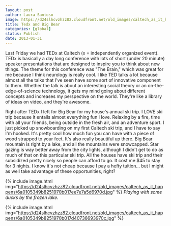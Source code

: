 ```yaml
---
layout: post
author: Laura Santoso
image: https://d24slhcvzhzz82.cloudfront.net/old_images/caltech_as_it_happens/6a0105349b8251970b017ee7e7a27c970d.jpg
title: Tedx and Big Bear 
categories: [global]
status: Publish
date: 2013-01-31
---
```


Last Friday we had TEDx at Caltech (x = independently organized event). TEDx is basically a day long conference with lots of short (under 20 minute) speaker presentations that are designed to inspire you to think about new things. The theme for this conference was "The Brain," which was great for me because I think neurology is really cool. I like TED talks a lot because almost all the talks that I've seen have some sort of innovative component to them. Whether the talk is about an interesting social theory or an on-the-edge-of-science technology, it gets my mind going about different concepts and increases my perspective on the world. They're like a library of ideas on video, and they're awesome.

Right after TEDx I left for Big Bear for my house's annual ski trip. I LOVE ski trip because it entails almost everything fun I love. Relaxing by a fire, time with all your friends, being outside in the fresh air, and an adventure sport. I just picked up snowboarding on my first Caltech ski trip, and I have to say I'm hooked. It's pretty cool how much fun you can have with a piece of wood strapped to your feet. It's also really beautiful up there. Big Bear mountain is right by a lake, and all the mountains were snowcapped. Star gazing is way better away from the city lights, although I didn't get to do as much of that on this particular ski trip. All the houses have ski trip and their subsidized pretty nicely so people can afford to go. It cost me $45 to stay for 3 nights. I know it's not cheap because I pay a hefty tuition... but I might as well take advantage of these opportunities, right?


{% include image.html img="https://d24slhcvzhzz82.cloudfront.net/old_images/caltech_as_it_happens/6a0105349b8251970b017ee7e7a5d6970d.jpg" %}
*Playing with some ducks by the frozen lake.*


{% include image.html img="https://d24slhcvzhzz82.cloudfront.net/old_images/caltech_as_it_happens/6a0105349b8251970b017d40736693970c.jpg" %}
